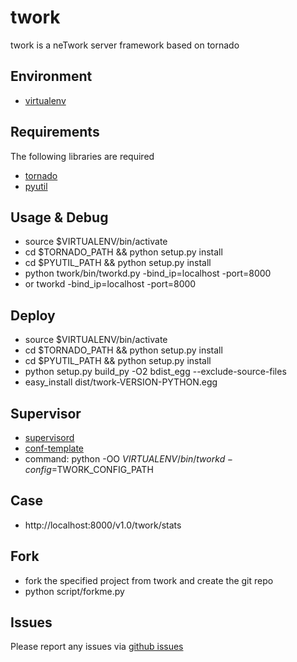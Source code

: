 twork
==========

twork is a neTwork server framework based on tornado

Environment
------------
* [virtualenv](http://www.virtualenv.org/en/latest/)

Requirements
------------
The following libraries are required

* [tornado](http://github.com/facebook/tornado)
* [pyutil](https://github.com/bufferx/pyutil)

Usage & Debug
------------
* source $VIRTUALENV/bin/activate
* cd $TORNADO_PATH && python setup.py install
* cd $PYUTIL_PATH && python setup.py install
* python twork/bin/tworkd.py -bind_ip=localhost -port=8000
* or tworkd -bind_ip=localhost -port=8000

Deploy
------------
* source $VIRTUALENV/bin/activate
* cd $TORNADO_PATH && python setup.py install
* cd $PYUTIL_PATH && python setup.py install
* python setup.py build_py -O2 bdist_egg --exclude-source-files
* easy_install dist/twork-VERSION-PYTHON.egg

Supervisor
------------
* [supervisord](http://supervisord.org/)
* [conf-template](https://github.com/bufferx/supervisor_conf_tpl)
* command: python -OO $VIRTUALENV/bin/tworkd -config=$TWORK_CONFIG_PATH

Case
------------
* http://localhost:8000/v1.0/twork/stats

Fork
------------
* fork the specified project from twork and create the git repo
* python script/forkme.py

Issues
------

Please report any issues via [github issues](https://github.com/bufferx/twork/issues)
